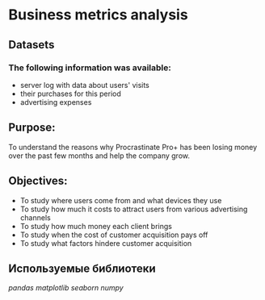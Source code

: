 # Business metrics analysis
## Datasets
### The following information was available: 
- server log with data about users' visits 
- their purchases for this period 
- advertising expenses
## Purpose:
To understand the reasons why Procrastinate Pro+ has been losing money over the past few months and help the company grow.
## Objectives:
- To study where users come from and what devices they use
- To study how much it costs to attract users from various advertising channels
- To study how much money each client brings
- To study when the cost of customer acquisition pays off
- To study what factors hindere customer acquisition
## Используемые библиотеки
*pandas*
*matplotlib*
*seaborn*
*numpy*
 
